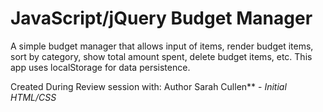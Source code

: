 # JavaScript/jQuery Budget Manager

A simple budget manager that allows input of items, render budget items, sort by category, show total amount spent, delete budget items, etc. This app uses localStorage for data persistence.



Created During Review session with:
Author
Sarah Cullen** - *Initial HTML/CSS*
